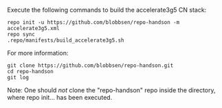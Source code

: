 Execute the following commands to build the accelerate3g5 CN stack:

```    
repo init -u https://github.com/blobbsen/repo-handson -m accelerate3g5.xml
repo sync
.repo/manifests/build_accelerate3g5.sh
```

For more information:

```
git clone https://github.com/blobbsen/repo-handson.git
cd repo-handson
git log
```    

Note: One should *not* clone the "repo-handson" repo inside the directory, where repo init... has been executed.
